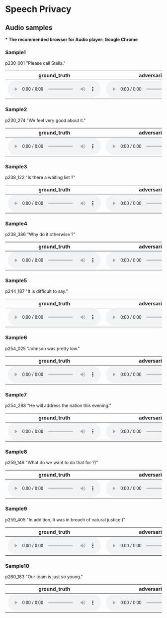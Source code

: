 # Speech Privacy

## Audio samples

**\* The recommended browser for Audio player: Google Chrome**

### Sample1  

p230_001 "Please call Stella."

| **ground_truth** | **adversarial** | **disentanglement** | **signal_processing** |  
| --- | --- | --- | --- |  
| <audio controls=""> <source src="ref/format.1/data_wav/p230_001.flac"> </audio> | <audio controls=""> <source src="adversarial/format.1/data_wav/p230_001.flac"> </audio> | <audio controls=""> <source src="disentanglement/format.1/data_wav/p230_001.flac"> </audio> | <audio controls=""> <source src="signal_processing/format.1/data_wav/p230_001.flac"> </audio> |  

### Sample2

p230_274 "We feel very good about it."

| **ground_truth** | **adversarial** | **disentanglement** | **signal_processing** |  
| --- | --- | --- | --- |  
| <audio controls=""> <source src="ref/format.2/data_wav/p230_274.flac"> </audio> | <audio controls=""> <source src="adversarial/format.2/data_wav/p230_274.flac"> </audio> | <audio controls=""> <source src="disentanglement/format.2/data_wav/p230_274.flac"> </audio> | <audio controls=""> <source src="signal_processing/format.2/data_wav/p230_274.flac"> </audio> |  

### Sample3

p238_122 "Is there a waiting list ?"

| **ground_truth** | **adversarial** | **disentanglement** | **signal_processing** |  
| --- | --- | --- | --- |  
| <audio controls=""> <source src="ref/format.3/data_wav/p238_122.flac"> </audio> | <audio controls=""> <source src="adversarial/format.3/data_wav/p238_122.flac"> </audio> | <audio controls=""> <source src="disentanglement/format.3/data_wav/p238_122.flac"> </audio> | <audio controls=""> <source src="signal_processing/format.3/data_wav/p238_122.flac"> </audio> |  

### Sample4

p238_386 "Why do it otherwise ?"

| **ground_truth** | **adversarial** | **disentanglement** | **signal_processing** |  
| --- | --- | --- | --- |  
| <audio controls=""> <source src="ref/format.4/data_wav/p238_386.flac"> </audio> | <audio controls=""> <source src="adversarial/format.4/data_wav/p238_386.flac"> </audio> | <audio controls=""> <source src="disentanglement/format.4/data_wav/p238_386.flac"> </audio> | <audio controls=""> <source src="signal_processing/format.4/data_wav/p238_386.flac"> </audio> |  

### Sample5

p244_187 "It is difficult to say."

| **ground_truth** | **adversarial** | **disentanglement** | **signal_processing** |  
| --- | --- | --- | --- |  
| <audio controls=""> <source src="ref/format.5/data_wav/p244_187.flac"> </audio> | <audio controls=""> <source src="adversarial/format.5/data_wav/p244_187.flac"> </audio> | <audio controls=""> <source src="disentanglement/format.5/data_wav/p244_187.flac"> </audio> | <audio controls=""> <source src="signal_processing/format.5/data_wav/p244_187.flac"> </audio> |  

### Sample6

p254_025 "Johnson was pretty low."

| **ground_truth** | **adversarial** | **disentanglement** | **signal_processing** |  
| --- | --- | --- | --- |  
| <audio controls=""> <source src="ref/p254_025.flac"> </audio> | <audio controls=""> <source src="adversarial/p254_025.flac"> </audio> | <audio controls=""> <source src="disentanglement/p254_025.flac"> </audio> | <audio controls=""> <source src="signal_processing/p254_025.flac"> </audio> |  

### Sample7

p254_288 "He will address the nation this evening."

| **ground_truth** | **adversarial** | **disentanglement** | **signal_processing** |  
| --- | --- | --- | --- |  
| <audio controls=""> <source src="ref/p254_288.flac"> </audio> | <audio controls=""> <source src="adversarial/p254_288.flac"> </audio> | <audio controls=""> <source src="disentanglement/p254_288.flac"> </audio> | <audio controls=""> <source src="signal_processing/p254_288.flac"> </audio> |  

### Sample8

p259_146 "What do we want to do that for ?)"

| **ground_truth** | **adversarial** | **disentanglement** | **signal_processing** |  
| --- | --- | --- | --- |  
| <audio controls=""> <source src="ref/p259_146.flac"> </audio> | <audio controls=""> <source src="adversarial/p259_146.flac"> </audio> | <audio controls=""> <source src="disentanglement/p259_146.flac"> </audio> | <audio controls=""> <source src="signal_processing/p259_146.flac"> </audio> |  

### Sample9

p259_405 "In addition, it was in breach of natural justice.)"

| **ground_truth** | **adversarial** | **disentanglement** | **signal_processing** |  
| --- | --- | --- | --- |  
| <audio controls=""> <source src="ref/p259_405.flac"> </audio> | <audio controls=""> <source src="adversarial/p259_405.flac"> </audio> | <audio controls=""> <source src="disentanglement/p259_405.flac"> </audio> | <audio controls=""> <source src="signal_processing/p259_405.flac"> </audio> |  

### Sample10

p260_183 "Our team is just so young."

| **ground_truth** | **adversarial** | **disentanglement** | **signal_processing** |  
| --- | --- | --- | --- |  
| <audio controls=""> <source src="ref/p260_183.flac"> </audio> | <audio controls=""> <source src="adversarial/p260_183.flac"> </audio> | <audio controls=""> <source src="disentanglement/p260_183.flac"> </audio> | <audio controls=""> <source src="signal_processing/p260_183.flac"> </audio> |  
